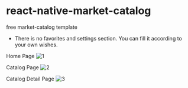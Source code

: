 # react-native-market-catalog
free market-catalog template

- There is no favorites and settings section. You can fill it according to your own wishes.



Home Page
![1](https://user-images.githubusercontent.com/73329877/171164392-c8bdb7ae-df2e-429b-a791-75d4351d2b65.jpeg)

Catalog Page
![2](https://user-images.githubusercontent.com/73329877/171164633-758c5f2f-695a-42d8-98ca-e004a3b878a9.jpeg)

Catalog Detail Page
![3](https://user-images.githubusercontent.com/73329877/171164658-8a5eb6ea-8be7-447b-a267-678bad33eab6.jpeg)

